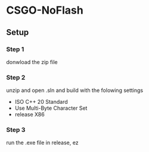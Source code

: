 # CSGO-NoFlash


## Setup

### Step 1
donwload the zip file

### Step 2
unzip and open .sln and build with the folowing settings

- ISO C++ 20 Standard 
- Use Multi-Byte Character Set
- release X86

### Step 3
run the .exe file in release, ez

